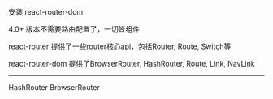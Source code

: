 安装 react-router-dom

4.0+ 版本不需要路由配置了，一切皆组件

react-router 提供了一些router核心api，包括Router, Route, Switch等

react-router-dom 提供了BrowserRouter, HashRouter, Route, Link, NavLink

---

HashRouter BrowserRouter
